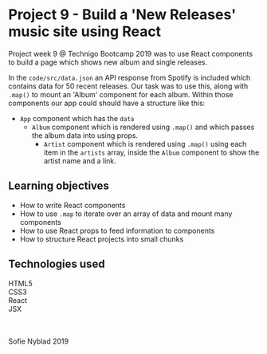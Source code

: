 # Project 9 - Build a 'New Releases' music site using React

Project week 9 @ Technigo Bootcamp 2019 was to use React components to build a page which shows new album and single releases.<br>

In the `code/src/data.json` an API response from Spotify is included which contains data for 50 recent releases. Our task was to use this, along with `.map()` to mount an 'Album' component for each album. Within those components our app could should have a structure like this:<br>

* `App` component which has the `data`
  * `Album` component which is rendered using `.map()` and which passes the album data into using props.
    * `Artist` component which is rendered using `.map()` using each item in the `artists` array, inside the `Album` component to show the artist name and a link.

## Learning objectives

- How to write React components<br>
- How to use `.map` to iterate over an array of data and mount many components<br>
- How to use React props to feed information to components<br>
- How to structure React projects into small chunks

## Technologies used
HTML5 <br>
CSS3 <br>
React <br>
JSX

<br>
<br>
Sofie Nyblad 2019